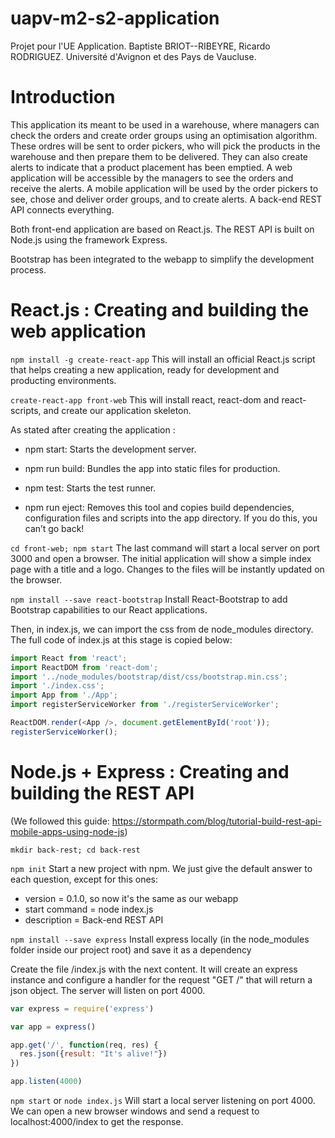 # uapv-m2-s2-application
Projet pour l'UE Application. Baptiste BRIOT--RIBEYRE, Ricardo RODRIGUEZ. Université d'Avignon et des Pays de Vaucluse.


# Introduction #
This application its meant to be used in a warehouse, where managers can check the orders and create order groups using an optimisation algorithm. These ordres will be sent to order pickers, who will pick the products in the warehouse and then prepare them to be delivered. They can also create alerts to indicate that a product placement has been emptied. A web application will be accessible by the managers to see the orders and receive the alerts. A mobile application will be used by the order pickers to see, chose and deliver order groups, and to create alerts. A back-end REST API connects everything.

Both front-end application are based on React.js. The REST API is built on Node.js using the framework Express.

Bootstrap has been integrated to the webapp to simplify the development process.


# React.js : Creating and building the web application #

```npm install -g create-react-app```
This will install an official React.js script that helps creating a new application, ready for development and producting environments.

```create-react-app front-web```
This will install react, react-dom and react-scripts, and create our application skeleton.

As stated after creating the application :
 - npm start:
    Starts the development server.

 - npm run build:
    Bundles the app into static files for production.

 - npm test:
    Starts the test runner.

 - npm run eject:
    Removes this tool and copies build dependencies, configuration files
    and scripts into the app directory. If you do this, you can’t go back!

```cd front-web; npm start```
The last command will start a local server on port 3000 and open a browser. The initial application will show a simple index page with a title and a logo. Changes to the files will be instantly updated on the browser.

```npm install --save react-bootstrap```
Install React-Bootstrap to add Bootstrap capabilities to our React applications.

Then, in index.js, we can import the css from de node_modules directory. The full code of index.js at this stage is copied below:
```javascript
import React from 'react';
import ReactDOM from 'react-dom';
import '../node_modules/bootstrap/dist/css/bootstrap.min.css';
import './index.css';
import App from './App';
import registerServiceWorker from './registerServiceWorker';

ReactDOM.render(<App />, document.getElementById('root'));
registerServiceWorker();
```


# Node.js + Express : Creating and building the REST API #

(We followed this guide: https://stormpath.com/blog/tutorial-build-rest-api-mobile-apps-using-node-js)

```mkdir back-rest; cd back-rest```

```npm init```
Start a new project with npm. We just give the default answer to each question, except for this ones:
 - version = 0.1.0, so now it's the same as our webapp
 - start command = node index.js
 - description = Back-end REST API

```npm install --save express```
Install express locally (in the node_modules folder inside our project root) and save it as a dependency

Create the file /index.js with the next content. It will create an express instance and configure a handler for the request "GET /" that will return a json object. The server will listen on port 4000.

```javascript
var express = require('express')

var app = express()

app.get('/', function(req, res) {
  res.json({result: "It's alive!"})
})

app.listen(4000)
```

```npm start``` or ```node index.js``` 
Will start a local server listening on port 4000. We can open a new browser windows and send a request to localhost:4000/index to get the response.
